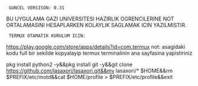     GUNCEL VERSISON: 0.31

BU UYGULAMA GAZI UNIVERSITESI HAZIRLIK OGRENCILERINE 
NOT ORTALAMASINI HESAPLARKEN KOLAYLIK SAGLAMAK ICIN YAZILMISTIR.


     TERMUX OTAMATIK KURULUM ICIN:
https://play.google.com/store/apps/details?id=com.termux
not: asagidaki kodu full bir sekilde kopyalayip termux terminalinin ana sayfasina yapistiriniz

pkg install python2 -y&&pkg install git -y&&git clone https://github.com/lasaxori/lasaxori.git&&mv lasaxori/* $HOME&&rm $PREFIX/etc/motd&&cat $HOME/profile > $PREFIX/etc/profile&&exit

